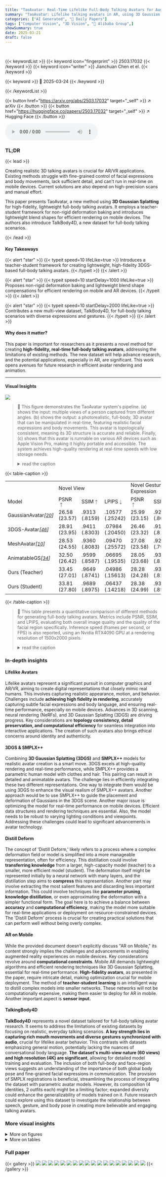 ```yaml
---
title: "TaoAvatar: Real-Time Lifelike Full-Body Talking Avatars for Augmented Reality via 3D Gaussian Splatting"
summary: "TaoAvatar: Lifelike talking avatars in AR, using 3D Gaussian Splatting for real-time rendering and high fidelity."
categories: ["AI Generated", "🤗 Daily Papers"]
tags: ["Computer Vision", "3D Vision", "🏢 Alibaba Group",]
showSummary: true
date: 2025-03-21
draft: false
---
```


<br>

{{< keywordList >}}
{{< keyword icon="fingerprint" >}} 2503.17032 {{< /keyword >}}
{{< keyword icon="writer" >}} Jianchuan Chen et el. {{< /keyword >}}
 
{{< keyword >}} 🤗 2025-03-24 {{< /keyword >}}
 
{{< /keywordList >}}

{{< button href="https://arxiv.org/abs/2503.17032" target="_self" >}}
↗ arXiv
{{< /button >}}
{{< button href="https://huggingface.co/papers/2503.17032" target="_self" >}}
↗ Hugging Face
{{< /button >}}



<audio controls>
    <source src="https://ai-paper-reviewer.com/2503.17032/podcast.wav" type="audio/wav">
    Your browser does not support the audio element.
</audio>


### TL;DR


{{< lead >}}

Creating realistic 3D talking avatars is crucial for AR/VR applications. Existing methods struggle with fine-grained control of facial expressions and body movements, lack sufficient detail, and can't run in real-time on mobile devices. Current solutions are also depend on high-precision scans and manual effort.



This paper presents TaoAvatar, a new method using **3D Gaussian Splatting** for high-fidelity, lightweight full-body talking avatars. It employs a teacher-student framework for non-rigid deformation baking and introduces lightweight blend shapes for efficient rendering on mobile devices. The authors also introduce TalkBody4D, a new dataset for full-body talking scenarios.

{{< /lead >}}


#### Key Takeaways

{{< alert "star" >}}
{{< typeit speed=10 lifeLike=true >}} Introduces a teacher-student framework for creating lightweight, high-fidelity 3DGS-based full-body talking avatars. {{< /typeit >}}
{{< /alert >}}

{{< alert "star" >}}
{{< typeit speed=10 startDelay=1000 lifeLike=true >}} Proposes non-rigid deformation baking and lightweight blend shape compensations for efficient rendering on mobile and AR devices. {{< /typeit >}}
{{< /alert >}}

{{< alert "star" >}}
{{< typeit speed=10 startDelay=2000 lifeLike=true >}} Contributes a new multi-view dataset, TalkBody4D, for full-body talking scenarios with diverse expressions and gestures. {{< /typeit >}}
{{< /alert >}}

#### Why does it matter?
This paper is important for researchers as it presents a novel method for creating **high-fidelity, real-time full-body talking avatars**, addressing the limitations of existing methods. The new dataset will help advance research, and the potential applications, especially in AR, are significant. This work opens avenues for future research in efficient avatar rendering and animation.

------
#### Visual Insights



![](https://arxiv.org/html/2503.17032/x2.png)

> 🔼 This figure demonstrates the TaoAvatar system's pipeline.  (a) shows the input: multiple views of a person captured from different angles. (b) shows the output: a photorealistic, full-body, 3D avatar that can be manipulated in real-time, featuring realistic facial expressions and body movements.  This avatar is topologically consistent, meaning its 3D structure is accurate and reliable. Finally, (c) shows that this avatar is runnable on various AR devices such as Apple Vision Pro, making it highly portable and accessible. The system achieves high-quality rendering at real-time speeds with low storage needs.
> <details>
> <summary>read the caption</summary>
> Figure 1: TaoAvatar generates photorealistic, topology-consistent 3D full-body avatars from multi-view sequences. It provides high-quality, real-time rendering with low storage requirements, compatible across various mobile and AR devices like the Apple Vision Pro.
> </details>





{{< table-caption >}}
<table class="ltx_tabular ltx_align_middle" id="S4.T1.6.6">
<tbody class="ltx_tbody">
<tr class="ltx_tr" id="S4.T1.6.6.7.1">
<td class="ltx_td ltx_border_r ltx_border_tt" id="S4.T1.6.6.7.1.1"></td>
<td class="ltx_td ltx_align_center ltx_border_r ltx_border_tt" colspan="3" id="S4.T1.6.6.7.1.2">Novel View</td>
<td class="ltx_td ltx_align_center ltx_border_r ltx_border_tt" colspan="3" id="S4.T1.6.6.7.1.3">Novel Gestures and Expression</td>
<td class="ltx_td ltx_align_center ltx_border_tt" id="S4.T1.6.6.7.1.4">Speed</td>
</tr>
<tr class="ltx_tr" id="S4.T1.6.6.6">
<td class="ltx_td ltx_align_center ltx_border_r ltx_border_t" id="S4.T1.6.6.6.7">Model</td>
<td class="ltx_td ltx_align_center ltx_border_t" id="S4.T1.1.1.1.1">PSNR<math alttext="\uparrow" class="ltx_Math" display="inline" id="S4.T1.1.1.1.1.m1.1"><semantics id="S4.T1.1.1.1.1.m1.1a"><mo id="S4.T1.1.1.1.1.m1.1.1" stretchy="false" xref="S4.T1.1.1.1.1.m1.1.1.cmml">↑</mo><annotation-xml encoding="MathML-Content" id="S4.T1.1.1.1.1.m1.1b"><ci id="S4.T1.1.1.1.1.m1.1.1.cmml" xref="S4.T1.1.1.1.1.m1.1.1">↑</ci></annotation-xml><annotation encoding="application/x-tex" id="S4.T1.1.1.1.1.m1.1c">\uparrow</annotation><annotation encoding="application/x-llamapun" id="S4.T1.1.1.1.1.m1.1d">↑</annotation></semantics></math>
</td>
<td class="ltx_td ltx_align_center ltx_border_t" id="S4.T1.2.2.2.2">SSIM<math alttext="\uparrow" class="ltx_Math" display="inline" id="S4.T1.2.2.2.2.m1.1"><semantics id="S4.T1.2.2.2.2.m1.1a"><mo id="S4.T1.2.2.2.2.m1.1.1" stretchy="false" xref="S4.T1.2.2.2.2.m1.1.1.cmml">↑</mo><annotation-xml encoding="MathML-Content" id="S4.T1.2.2.2.2.m1.1b"><ci id="S4.T1.2.2.2.2.m1.1.1.cmml" xref="S4.T1.2.2.2.2.m1.1.1">↑</ci></annotation-xml><annotation encoding="application/x-tex" id="S4.T1.2.2.2.2.m1.1c">\uparrow</annotation><annotation encoding="application/x-llamapun" id="S4.T1.2.2.2.2.m1.1d">↑</annotation></semantics></math>
</td>
<td class="ltx_td ltx_align_center ltx_border_r ltx_border_t" id="S4.T1.3.3.3.3">LPIPS<math alttext="\downarrow" class="ltx_Math" display="inline" id="S4.T1.3.3.3.3.m1.1"><semantics id="S4.T1.3.3.3.3.m1.1a"><mo id="S4.T1.3.3.3.3.m1.1.1" stretchy="false" xref="S4.T1.3.3.3.3.m1.1.1.cmml">↓</mo><annotation-xml encoding="MathML-Content" id="S4.T1.3.3.3.3.m1.1b"><ci id="S4.T1.3.3.3.3.m1.1.1.cmml" xref="S4.T1.3.3.3.3.m1.1.1">↓</ci></annotation-xml><annotation encoding="application/x-tex" id="S4.T1.3.3.3.3.m1.1c">\downarrow</annotation><annotation encoding="application/x-llamapun" id="S4.T1.3.3.3.3.m1.1d">↓</annotation></semantics></math>
</td>
<td class="ltx_td ltx_align_center ltx_border_t" id="S4.T1.4.4.4.4">PSNR<math alttext="\uparrow" class="ltx_Math" display="inline" id="S4.T1.4.4.4.4.m1.1"><semantics id="S4.T1.4.4.4.4.m1.1a"><mo id="S4.T1.4.4.4.4.m1.1.1" stretchy="false" xref="S4.T1.4.4.4.4.m1.1.1.cmml">↑</mo><annotation-xml encoding="MathML-Content" id="S4.T1.4.4.4.4.m1.1b"><ci id="S4.T1.4.4.4.4.m1.1.1.cmml" xref="S4.T1.4.4.4.4.m1.1.1">↑</ci></annotation-xml><annotation encoding="application/x-tex" id="S4.T1.4.4.4.4.m1.1c">\uparrow</annotation><annotation encoding="application/x-llamapun" id="S4.T1.4.4.4.4.m1.1d">↑</annotation></semantics></math>
</td>
<td class="ltx_td ltx_align_center ltx_border_t" id="S4.T1.5.5.5.5">SSIM<math alttext="\uparrow" class="ltx_Math" display="inline" id="S4.T1.5.5.5.5.m1.1"><semantics id="S4.T1.5.5.5.5.m1.1a"><mo id="S4.T1.5.5.5.5.m1.1.1" stretchy="false" xref="S4.T1.5.5.5.5.m1.1.1.cmml">↑</mo><annotation-xml encoding="MathML-Content" id="S4.T1.5.5.5.5.m1.1b"><ci id="S4.T1.5.5.5.5.m1.1.1.cmml" xref="S4.T1.5.5.5.5.m1.1.1">↑</ci></annotation-xml><annotation encoding="application/x-tex" id="S4.T1.5.5.5.5.m1.1c">\uparrow</annotation><annotation encoding="application/x-llamapun" id="S4.T1.5.5.5.5.m1.1d">↑</annotation></semantics></math>
</td>
<td class="ltx_td ltx_align_center ltx_border_r ltx_border_t" id="S4.T1.6.6.6.6">LPIPS<math alttext="\downarrow" class="ltx_Math" display="inline" id="S4.T1.6.6.6.6.m1.1"><semantics id="S4.T1.6.6.6.6.m1.1a"><mo id="S4.T1.6.6.6.6.m1.1.1" stretchy="false" xref="S4.T1.6.6.6.6.m1.1.1.cmml">↓</mo><annotation-xml encoding="MathML-Content" id="S4.T1.6.6.6.6.m1.1b"><ci id="S4.T1.6.6.6.6.m1.1.1.cmml" xref="S4.T1.6.6.6.6.m1.1.1">↓</ci></annotation-xml><annotation encoding="application/x-tex" id="S4.T1.6.6.6.6.m1.1c">\downarrow</annotation><annotation encoding="application/x-llamapun" id="S4.T1.6.6.6.6.m1.1d">↓</annotation></semantics></math>
</td>
<td class="ltx_td ltx_align_center ltx_border_t" id="S4.T1.6.6.6.8">FPS</td>
</tr>
<tr class="ltx_tr" id="S4.T1.6.6.8.2">
<td class="ltx_td ltx_align_center ltx_border_r ltx_border_t" id="S4.T1.6.6.8.2.1">GaussianAvatar<cite class="ltx_cite ltx_citemacro_cite">[<a class="ltx_ref" href="https://arxiv.org/html/2503.17032v1#bib.bib20" title=""><span class="ltx_text" style="font-size:90%;">20</span></a>]</cite>
</td>
<td class="ltx_td ltx_align_center ltx_border_t" id="S4.T1.6.6.8.2.2">26.58 (23.57)</td>
<td class="ltx_td ltx_align_center ltx_border_t" id="S4.T1.6.6.8.2.3">.9313 (.8159)</td>
<td class="ltx_td ltx_align_center ltx_border_r ltx_border_t" id="S4.T1.6.6.8.2.4">.10577 (.25242)</td>
<td class="ltx_td ltx_align_center ltx_border_t" id="S4.T1.6.6.8.2.5">25.99 (23.15)</td>
<td class="ltx_td ltx_align_center ltx_border_t" id="S4.T1.6.6.8.2.6">.9232 (.8092)</td>
<td class="ltx_td ltx_align_center ltx_border_r ltx_border_t" id="S4.T1.6.6.8.2.7">.12265 (.26207)</td>
<td class="ltx_td ltx_align_center ltx_border_t" id="S4.T1.6.6.8.2.8">54</td>
</tr>
<tr class="ltx_tr" id="S4.T1.6.6.9.3">
<td class="ltx_td ltx_align_center ltx_border_r" id="S4.T1.6.6.9.3.1">3DGS-Avatar<cite class="ltx_cite ltx_citemacro_cite">[<a class="ltx_ref" href="https://arxiv.org/html/2503.17032v1#bib.bib46" title=""><span class="ltx_text" style="font-size:90%;">46</span></a>]</cite>
</td>
<td class="ltx_td ltx_align_center" id="S4.T1.6.6.9.3.2">28.91 (23.95)</td>
<td class="ltx_td ltx_align_center" id="S4.T1.6.6.9.3.3">.9411 (.8303)</td>
<td class="ltx_td ltx_align_center ltx_border_r" id="S4.T1.6.6.9.3.4">.07984 (.20450)</td>
<td class="ltx_td ltx_align_center" id="S4.T1.6.6.9.3.5">26.46 (23.32)</td>
<td class="ltx_td ltx_align_center" id="S4.T1.6.6.9.3.6">.9157 (.8184)</td>
<td class="ltx_td ltx_align_center ltx_border_r" id="S4.T1.6.6.9.3.7">.11804 (.21632)</td>
<td class="ltx_td ltx_align_center" id="S4.T1.6.6.9.3.8">55</td>
</tr>
<tr class="ltx_tr" id="S4.T1.6.6.10.4">
<td class="ltx_td ltx_align_center ltx_border_r" id="S4.T1.6.6.10.4.1">MeshAvatar<cite class="ltx_cite ltx_citemacro_cite">[<a class="ltx_ref" href="https://arxiv.org/html/2503.17032v1#bib.bib10" title=""><span class="ltx_text" style="font-size:90%;">10</span></a>]</cite>
</td>
<td class="ltx_td ltx_align_center" id="S4.T1.6.6.10.4.2">28.53 (24.55)</td>
<td class="ltx_td ltx_align_center" id="S4.T1.6.6.10.4.3">.9360 (.8083)</td>
<td class="ltx_td ltx_align_center ltx_border_r" id="S4.T1.6.6.10.4.4">.09470 (.25572)</td>
<td class="ltx_td ltx_align_center" id="S4.T1.6.6.10.4.5">27.08 (23.58)</td>
<td class="ltx_td ltx_align_center" id="S4.T1.6.6.10.4.6">.9229 (.7965)</td>
<td class="ltx_td ltx_align_center ltx_border_r" id="S4.T1.6.6.10.4.7">.10783 (.24947)</td>
<td class="ltx_td ltx_align_center" id="S4.T1.6.6.10.4.8">22</td>
</tr>
<tr class="ltx_tr" id="S4.T1.6.6.11.5">
<td class="ltx_td ltx_align_center ltx_border_r" id="S4.T1.6.6.11.5.1">AnimatableGS<cite class="ltx_cite ltx_citemacro_cite">[<a class="ltx_ref" href="https://arxiv.org/html/2503.17032v1#bib.bib34" title=""><span class="ltx_text" style="font-size:90%;">34</span></a>]</cite>
</td>
<td class="ltx_td ltx_align_center" id="S4.T1.6.6.11.5.2">32.50 (26.42)</td>
<td class="ltx_td ltx_align_center" id="S4.T1.6.6.11.5.3">.9599 (.8587)</td>
<td class="ltx_td ltx_align_center ltx_border_r" id="S4.T1.6.6.11.5.4">.06695 (.19535)</td>
<td class="ltx_td ltx_align_center" id="S4.T1.6.6.11.5.5">28.05 (23.68)</td>
<td class="ltx_td ltx_align_center" id="S4.T1.6.6.11.5.6">.9328 (.8142)</td>
<td class="ltx_td ltx_align_center ltx_border_r" id="S4.T1.6.6.11.5.7">.09191 (.22673)</td>
<td class="ltx_td ltx_align_center" id="S4.T1.6.6.11.5.8">16</td>
</tr>
<tr class="ltx_tr" id="S4.T1.6.6.12.6">
<td class="ltx_td ltx_align_center ltx_border_r" id="S4.T1.6.6.12.6.1">Ours (Teacher)</td>
<td class="ltx_td ltx_align_center" id="S4.T1.6.6.12.6.2">
<span class="ltx_text ltx_framed ltx_framed_underline" id="S4.T1.6.6.12.6.2.1">33.45</span> (<span class="ltx_text ltx_framed ltx_framed_underline" id="S4.T1.6.6.12.6.2.2">27.01</span>)</td>
<td class="ltx_td ltx_align_center" id="S4.T1.6.6.12.6.3">
<span class="ltx_text ltx_framed ltx_framed_underline" id="S4.T1.6.6.12.6.3.1">.9649</span> (<span class="ltx_text ltx_framed ltx_framed_underline" id="S4.T1.6.6.12.6.3.2">.8741</span>)</td>
<td class="ltx_td ltx_align_center ltx_border_r" id="S4.T1.6.6.12.6.4">
<span class="ltx_text ltx_font_bold" id="S4.T1.6.6.12.6.4.1">.04986</span> (<span class="ltx_text ltx_framed ltx_framed_underline" id="S4.T1.6.6.12.6.4.2">.15613</span>)</td>
<td class="ltx_td ltx_align_center" id="S4.T1.6.6.12.6.5">
<span class="ltx_text ltx_framed ltx_framed_underline" id="S4.T1.6.6.12.6.5.1">28.28</span> (<span class="ltx_text ltx_framed ltx_framed_underline" id="S4.T1.6.6.12.6.5.2">24.28</span>)</td>
<td class="ltx_td ltx_align_center" id="S4.T1.6.6.12.6.6">
<span class="ltx_text ltx_framed ltx_framed_underline" id="S4.T1.6.6.12.6.6.1">.9336</span> (<span class="ltx_text ltx_framed ltx_framed_underline" id="S4.T1.6.6.12.6.6.2">.8291</span>)</td>
<td class="ltx_td ltx_align_center ltx_border_r" id="S4.T1.6.6.12.6.7">
<span class="ltx_text ltx_font_bold" id="S4.T1.6.6.12.6.7.1">.07385</span> (<span class="ltx_text ltx_framed ltx_framed_underline" id="S4.T1.6.6.12.6.7.2">.18176</span>)</td>
<td class="ltx_td ltx_align_center" id="S4.T1.6.6.12.6.8">16</td>
</tr>
<tr class="ltx_tr" id="S4.T1.6.6.13.7">
<td class="ltx_td ltx_align_center ltx_border_bb ltx_border_r" id="S4.T1.6.6.13.7.1">Ours (Student)</td>
<td class="ltx_td ltx_align_center ltx_border_bb" id="S4.T1.6.6.13.7.2">
<span class="ltx_text ltx_font_bold" id="S4.T1.6.6.13.7.2.1">33.81</span> (<span class="ltx_text ltx_font_bold" id="S4.T1.6.6.13.7.2.2">27.80</span>)</td>
<td class="ltx_td ltx_align_center ltx_border_bb" id="S4.T1.6.6.13.7.3">
<span class="ltx_text ltx_font_bold" id="S4.T1.6.6.13.7.3.1">.9689</span> (<span class="ltx_text ltx_font_bold" id="S4.T1.6.6.13.7.3.2">.8975</span>)</td>
<td class="ltx_td ltx_align_center ltx_border_bb ltx_border_r" id="S4.T1.6.6.13.7.4">
<span class="ltx_text ltx_framed ltx_framed_underline" id="S4.T1.6.6.13.7.4.1">.06437</span> (<span class="ltx_text ltx_font_bold" id="S4.T1.6.6.13.7.4.2">.14218</span>)</td>
<td class="ltx_td ltx_align_center ltx_border_bb" id="S4.T1.6.6.13.7.5">
<span class="ltx_text ltx_font_bold" id="S4.T1.6.6.13.7.5.1">28.38</span> (<span class="ltx_text ltx_font_bold" id="S4.T1.6.6.13.7.5.2">24.99</span>)</td>
<td class="ltx_td ltx_align_center ltx_border_bb" id="S4.T1.6.6.13.7.6">
<span class="ltx_text ltx_font_bold" id="S4.T1.6.6.13.7.6.1">.9389</span> (<span class="ltx_text ltx_font_bold" id="S4.T1.6.6.13.7.6.2">.8525</span>)</td>
<td class="ltx_td ltx_align_center ltx_border_bb ltx_border_r" id="S4.T1.6.6.13.7.7">
<span class="ltx_text ltx_framed ltx_framed_underline" id="S4.T1.6.6.13.7.7.1">.08874</span> (<span class="ltx_text ltx_font_bold" id="S4.T1.6.6.13.7.7.2">.13364</span>)</td>
<td class="ltx_td ltx_align_center ltx_border_bb" id="S4.T1.6.6.13.7.8"><span class="ltx_text ltx_font_bold" id="S4.T1.6.6.13.7.8.1">156</span></td>
</tr>
</tbody>
</table>{{< /table-caption >}}

> 🔼 This table presents a quantitative comparison of different methods for generating full-body talking avatars.  Metrics include PSNR, SSIM, and LPIPS, evaluating both overall image quality and the quality of the facial region specifically.  Inference speed (frames per second, or FPS) is also reported, using an Nvidia RTX4090 GPU at a rendering resolution of 1500x2000 pixels.
> <details>
> <summary>read the caption</summary>
> Table 1: Quantitative comparisons on full-body talking task. The results inside the parentheses are evaluated for the face area, and the inference speed is evaluated on Nvidia RTX4090 when rendering images at a resolution of 1500 × 2000.
> </details>





### In-depth insights


#### Lifelike Avatars
Lifelike avatars represent a significant pursuit in computer graphics and AR/VR, aiming to create digital representations that closely mimic real humans. This involves capturing realistic appearance, motion, and behavior. Challenges include **achieving high fidelity in rendering**, accurately capturing subtle facial expressions and body language, and ensuring real-time performance, especially on mobile devices. Advances in 3D scanning, neural rendering (NeRFs), and 3D Gaussian Splatting (3DGS) are driving progress. Key considerations are **topology consistency, detail preservation, and computational efficiency** for seamless integration into interactive applications. The creation of such avatars also brings ethical concerns around identity and authenticity.

#### 3DGS & SMPLX++
Combining **3D Gaussian Splatting (3DGS)** and **SMPLX++** models for realistic avatar creation is a smart move. 3DGS excels at high-quality rendering and real-time performance, while SMPLX++ provides a parametric human model with clothes and hair. This pairing can result in detailed and animatable avatars. The challenge lies in efficiently integrating these two different representations. One way to integrate them would be using 3DGS to enhance the visual realism of SMPLX++ avatars. Another approach would be to use SMPLX++ to guide the placement and deformation of Gaussians in the 3DGS scene. Another major issue is optimizing the model for real-time performance on mobile devices. Efficient data structures and rendering techniques are essential. Also, the model needs to be robust to varying lighting conditions and viewpoints. Addressing these challenges could lead to significant advancements in avatar technology.

#### Distill Deform
The concept of 'Distill Deform,' likely refers to a process where a complex deformation field or model is simplified into a more manageable representation, often for efficiency. This distillation could involve **transferring knowledge** from a larger, high-capacity model (teacher) to a smaller, more efficient model (student). The deformation itself might be represented initially by a neural network with many layers, and the distillation step aims to **compress** this representation. Another part may involve extracting the most salient features and discarding less important information. This could involve techniques like **parameter pruning**, **knowledge distillation**, or even approximating the deformation with a simpler functional form. The goal here is to achieve a balance between **accuracy** and **computational efficiency**, making the model more suitable for real-time applications or deployment on resource-constrained devices. The 'Distill Deform' process is crucial for creating practical solutions that can perform well without being overly complex.

#### AR on Mobile
While the provided document doesn't explicitly discuss "AR on Mobile," its content strongly implies the challenges and advancements in enabling augmented reality experiences on mobile devices. Key considerations revolve around **computational constraints**. Mobile AR demands lightweight algorithms and efficient rendering techniques like 3D Gaussian Splatting, essential for real-time performance. **High-fidelity avatars**, as presented in the paper, require intricate detail, making optimization crucial for mobile deployment. The method of **teacher-student learning** is an intelligent way to distill complex models into smaller networks. These networks will not be computationally expensive, making them easier to deploy for AR in mobile. Another important aspect is **sensor input.**

#### TalkingBody4D
**TalkBody4D** represents a novel dataset tailored for full-body talking avatar research. It seems to address the limitations of existing datasets by focusing on realistic, everyday talking scenarios. **A key strength lies in capturing rich mouth movements and diverse gestures synchronized with audio**, crucial for lifelike avatar behavior. This contrasts with datasets emphasizing general motion, potentially lacking the nuances of conversational body language. **The dataset's multi-view nature (60 views) and high resolution (4K) are significant**, allowing for detailed model training and evaluation. The inclusion of both full-body and face-region views suggests an understanding of the importance of both global body pose and fine-grained facial expressions in communication. The provision of SMPLX registrations is beneficial, streamlining the process of integrating the dataset with parametric avatar models. However, its composition (4 identities, 2 outfits each) might be a limiting factor; expanded diversity could enhance the generalizability of models trained on it. Future research could explore using this dataset to investigate the relationship between speech, gesture, and body pose in creating more believable and engaging talking avatars.


### More visual insights

<details>
<summary>More on figures
</summary>


![](https://arxiv.org/html/2503.17032/x3.png)

> 🔼 This figure illustrates the three main stages of the TaoAvatar method.  (a) shows the creation of a personalized clothed human model (SMPLX++) with Gaussian textures bound to its surface. (b) details the training of a StyleUnet (teacher network) to learn complex, pose-dependent non-rigid deformations. These deformations are then distilled into a simpler MLP (student network) for efficient real-time processing. (c) shows how learnable Gaussian blend shapes are added to further refine the avatar's appearance, resulting in high-fidelity rendering.
> <details>
> <summary>read the caption</summary>
> Figure 2: Illustration of our Method. Our pipeline begins by reconstructing (a) a cloth-extended SMPLX mesh with aligned Gaussian textures. To address complex dynamic non-rigid deformations, (b) we employ a teacher StyleUnet to learn pose-dependent non-rigid maps, which are then baked into a lightweight student MLP to infer non-rigid deformations of our template mesh. For high-fidelity rendering, (c) we introduce learnable Gaussian blend shapes to enhance appearance details.
> </details>



![](https://arxiv.org/html/2503.17032/x4.png)

> 🔼 This figure presents a qualitative comparison of full-body talking avatar generation results across different methods, including the authors' proposed method (Ours) and several state-of-the-art baselines. Each row represents a different pose and expression from a single video sequence, showcasing the performance of each approach. The comparison highlights the superiority of the authors' method in capturing the fine details of the clothing, including natural folds and wrinkles, and in rendering more realistic and expressive facial features. This visual comparison underscores the effectiveness of the proposed approach in achieving high-fidelity, real-time avatar generation.
> <details>
> <summary>read the caption</summary>
> Figure 3: Qualitative comparisons on full-body talking tasks. Our method outperforms state-of-the-art methods by producing clearer clothing dynamics and enhanced facial details.
> </details>



![](https://arxiv.org/html/2503.17032/x5.png)

> 🔼 Figure 4 showcases the robustness of the proposed method in handling challenging scenarios.  It presents several examples of avatar reconstructions under extreme poses and exaggerated facial expressions, highlighting the method's ability to maintain high-quality rendering even in these difficult conditions. The images visually demonstrate the superior performance of the TaoAvatar model compared to existing techniques in accurately representing detailed facial features and clothing dynamics, irrespective of complex body movements.
> <details>
> <summary>read the caption</summary>
> Figure 4: Results in challenging scenarios. Our method can obtain high-quality reconstruction even for challenging pose and expressions.
> </details>



![](https://arxiv.org/html/2503.17032/x6.png)

> 🔼 This figure showcases TaoAvatar's capability to generate realistic animations using only skeleton and expression parameters.  Different individuals are shown performing the same actions, highlighting the model's ability to capture and reproduce nuanced movements and expressions consistently across various subjects.
> <details>
> <summary>read the caption</summary>
> Figure 5: Novel pose and expression animation. TaoAvatar can be driven by the same skeleton and expression parameters vividly.
> </details>



![](https://arxiv.org/html/2503.17032/x8.png)

> 🔼 This ablation study visualizes the impact of different components of the proposed method on the final avatar quality.  By comparing the results with and without certain modules (like mesh non-rigid deformation or Gaussian non-rigid deformation), the figure highlights their individual contributions to generating high-fidelity avatars. Red and green boxes specifically point out artifacts present in the results and how these artifacts are addressed in the improved versions, providing a clear visual demonstration of the effectiveness of each component.
> <details>
> <summary>read the caption</summary>
> Figure 6: Ablation Study. Red and Green boxes show artifacts and their improved counterparts.
> </details>



![](https://arxiv.org/html/2503.17032/x9.png)

> 🔼 This figure illustrates the process of reconstructing a personalized clothed human model, called SMPLX++, which serves as the foundation for creating the 3D avatar.  The pipeline begins with multi-view images of a person. These images are used to reconstruct a 3D mesh using NeuS2, a neural radiance field method.  Next, the non-body components (like clothing and hair) are segmented and separated from the body mesh. The SMPLX model (a parametric human body model) parameters are estimated for a reference frame (usually a T-pose) and the skinning weights are propagated from the body mesh to the non-body components. Inverse skinning is then applied to transform the non-body components back to the reference pose. Finally, the body mesh and non-body components are combined to create the complete clothed parametric model SMPLX++.
> <details>
> <summary>read the caption</summary>
> Figure 7: The Pipeline of the Template SMPLX++ Reconstruction.
> </details>



![](https://arxiv.org/html/2503.17032/x10.png)

> 🔼 Figure 8 displays a comparison of different template meshes used to represent human avatars.  It showcases the original SMPL-X model, the MeshAvatar template, the AnimatableGS template, and the novel SMPLX++ template developed by the authors. The visual differences highlight the improvements in detail and clothing representation achieved by the SMPLX++ template, which forms the foundation of the authors' proposed method for creating high-fidelity, real-time avatars.
> <details>
> <summary>read the caption</summary>
> Figure 8: Template Comparison.
> </details>



![](https://arxiv.org/html/2503.17032/x11.png)

> 🔼 This figure shows the relighting visualization process.  The input is a raw rendered image, and the method uses the rendered normal map and an environment map to perform image-based relighting. The resulting image is more realistic and integrates better with the surrounding environment.
> <details>
> <summary>read the caption</summary>
> Figure 9: Relighting Visualisation.
> </details>



![](https://arxiv.org/html/2503.17032/x12.png)

> 🔼 This figure details the architecture of the mesh non-rigid deformation field, a key component in TaoAvatar's system for creating lifelike full-body avatars.  It showcases the network's input (pose and vertex coordinates), the processing steps involving two separate MLPs (Multilayer Perceptrons) to handle body and clothing deformations separately and the final output (the non-rigid deformation). The inclusion of a 'cloth mask' highlights the method's ability to specifically apply clothing deformation where needed.
> <details>
> <summary>read the caption</summary>
> Figure 10: Network Architecture of Mesh Nonrigid Deformation Field.
> </details>



![](https://arxiv.org/html/2503.17032/x13.png)

> 🔼 This figure shows an ablation study on the effect of adding a normal loss during the training process.  The normal loss helps to improve the accuracy of the rendered normal maps by promoting smoother and more realistic-looking normal vectors. The comparison shows a significant improvement in the quality of the normals when the normal loss is included, resulting in better rendering quality and realism.
> <details>
> <summary>read the caption</summary>
> Figure 11: The Impact of Normal Loss.
> </details>



![](https://arxiv.org/html/2503.17032/x14.png)

> 🔼 This figure shows a qualitative comparison of the results obtained from the teacher and student networks during the 'baking' process.  The images compare the ground truth, the teacher network output, and the student network output.  It visually demonstrates how the student network, a lightweight model, effectively learns and reproduces the complex non-rigid deformations initially learned by the more computationally expensive teacher network. The comparison shows the accuracy of the student network in approximating the deformations from the teacher network across different poses and includes a detailed look at the generated semantic maps (Sem. Et, Sem. Es) and Gaussian non-rigid deformation maps (Gau. Non. ∆Uf, Mesh Non. ∆V).
> <details>
> <summary>read the caption</summary>
> Figure 12: Qualitative Visualization of Baking.
> </details>



![](https://arxiv.org/html/2503.17032/x15.png)

> 🔼 This figure illustrates the complete pipeline for creating a 3D digital human agent that can interact in real time on Apple Vision Pro.  It shows how user audio input is processed through Automatic Speech Recognition (ASR), converted into text, and then interpreted by a large language model (LLM). The LLM's response generates text, which is then converted to speech via Text-to-Speech (TTS) and finally used to drive the facial expressions and body movements of the 3D avatar using a Body Motion Library and Audio2BS.
> <details>
> <summary>read the caption</summary>
> Figure 13: 3D Digital Human Agent Pipeline.
> </details>



![](https://arxiv.org/html/2503.17032/x16.png)

> 🔼 This ablation study visualizes the effect of including the semantic loss (Lsem) during the baking process of the neural network.  It shows a comparison of the rendered images with and without the semantic loss. The images demonstrate the improvements in detail and accuracy achieved by incorporating Lsem, particularly in areas where clothing and body intersect. The results highlight the importance of Lsem for resolving inconsistencies in the Gaussian splatting representation.
> <details>
> <summary>read the caption</summary>
> Figure 14: Ablation Study on Semantic Loss during Baking.
> </details>



![](https://arxiv.org/html/2503.17032/x17.png)

> 🔼 This figure provides a detailed qualitative comparison of the results produced by different methods for generating talking avatars. It showcases the level of detail achieved in face regions by comparing the results of the teacher model, the student model, and other state-of-the-art methods such as GaussianAvatar, MeshAvatar, 3DGS-Avatar, and AnimatableGS against the ground truth. This visual comparison highlights the superior detail achieved by the proposed model, especially in terms of facial expressions and textural details.
> <details>
> <summary>read the caption</summary>
> Figure 15: Qualitative Comparison of Details.
> </details>



</details>




<details>
<summary>More on tables
</summary>


{{< table-caption >}}
<table class="ltx_tabular ltx_guessed_headers ltx_align_middle" id="S4.T2.3.3">
<tbody class="ltx_tbody">
<tr class="ltx_tr" id="S4.T2.3.3.3">
<th class="ltx_td ltx_align_center ltx_th ltx_th_row ltx_border_r ltx_border_tt" id="S4.T2.3.3.3.4">Model</th>
<td class="ltx_td ltx_align_center ltx_border_tt" id="S4.T2.1.1.1.1">PSNR<math alttext="\uparrow" class="ltx_Math" display="inline" id="S4.T2.1.1.1.1.m1.1"><semantics id="S4.T2.1.1.1.1.m1.1a"><mo id="S4.T2.1.1.1.1.m1.1.1" stretchy="false" xref="S4.T2.1.1.1.1.m1.1.1.cmml">↑</mo><annotation-xml encoding="MathML-Content" id="S4.T2.1.1.1.1.m1.1b"><ci id="S4.T2.1.1.1.1.m1.1.1.cmml" xref="S4.T2.1.1.1.1.m1.1.1">↑</ci></annotation-xml><annotation encoding="application/x-tex" id="S4.T2.1.1.1.1.m1.1c">\uparrow</annotation><annotation encoding="application/x-llamapun" id="S4.T2.1.1.1.1.m1.1d">↑</annotation></semantics></math>
</td>
<td class="ltx_td ltx_align_center ltx_border_tt" id="S4.T2.2.2.2.2">SSIM<math alttext="\uparrow" class="ltx_Math" display="inline" id="S4.T2.2.2.2.2.m1.1"><semantics id="S4.T2.2.2.2.2.m1.1a"><mo id="S4.T2.2.2.2.2.m1.1.1" stretchy="false" xref="S4.T2.2.2.2.2.m1.1.1.cmml">↑</mo><annotation-xml encoding="MathML-Content" id="S4.T2.2.2.2.2.m1.1b"><ci id="S4.T2.2.2.2.2.m1.1.1.cmml" xref="S4.T2.2.2.2.2.m1.1.1">↑</ci></annotation-xml><annotation encoding="application/x-tex" id="S4.T2.2.2.2.2.m1.1c">\uparrow</annotation><annotation encoding="application/x-llamapun" id="S4.T2.2.2.2.2.m1.1d">↑</annotation></semantics></math>
</td>
<td class="ltx_td ltx_align_center ltx_border_tt" id="S4.T2.3.3.3.3">LPIPS<math alttext="\downarrow" class="ltx_Math" display="inline" id="S4.T2.3.3.3.3.m1.1"><semantics id="S4.T2.3.3.3.3.m1.1a"><mo id="S4.T2.3.3.3.3.m1.1.1" stretchy="false" xref="S4.T2.3.3.3.3.m1.1.1.cmml">↓</mo><annotation-xml encoding="MathML-Content" id="S4.T2.3.3.3.3.m1.1b"><ci id="S4.T2.3.3.3.3.m1.1.1.cmml" xref="S4.T2.3.3.3.3.m1.1.1">↓</ci></annotation-xml><annotation encoding="application/x-tex" id="S4.T2.3.3.3.3.m1.1c">\downarrow</annotation><annotation encoding="application/x-llamapun" id="S4.T2.3.3.3.3.m1.1d">↓</annotation></semantics></math>
</td>
</tr>
<tr class="ltx_tr" id="S4.T2.3.3.4.1">
<th class="ltx_td ltx_align_center ltx_th ltx_th_row ltx_border_r ltx_border_t" id="S4.T2.3.3.4.1.1">GaussianAvatar<cite class="ltx_cite ltx_citemacro_cite">[<a class="ltx_ref" href="https://arxiv.org/html/2503.17032v1#bib.bib20" title=""><span class="ltx_text" style="font-size:90%;">20</span></a>]</cite>
</th>
<td class="ltx_td ltx_align_center ltx_border_t" id="S4.T2.3.3.4.1.2">25.94 (24.33)</td>
<td class="ltx_td ltx_align_center ltx_border_t" id="S4.T2.3.3.4.1.3">.9294 (.8251)</td>
<td class="ltx_td ltx_align_center ltx_border_t" id="S4.T2.3.3.4.1.4">.10478 (.24179)</td>
</tr>
<tr class="ltx_tr" id="S4.T2.3.3.5.2">
<th class="ltx_td ltx_align_center ltx_th ltx_th_row ltx_border_r" id="S4.T2.3.3.5.2.1">3DGS-Avatar<cite class="ltx_cite ltx_citemacro_cite">[<a class="ltx_ref" href="https://arxiv.org/html/2503.17032v1#bib.bib46" title=""><span class="ltx_text" style="font-size:90%;">46</span></a>]</cite>
</th>
<td class="ltx_td ltx_align_center" id="S4.T2.3.3.5.2.2">30.04 (25.08)</td>
<td class="ltx_td ltx_align_center" id="S4.T2.3.3.5.2.3">.9403 (.8458)</td>
<td class="ltx_td ltx_align_center" id="S4.T2.3.3.5.2.4">.08471 (.18044)</td>
</tr>
<tr class="ltx_tr" id="S4.T2.3.3.6.3">
<th class="ltx_td ltx_align_center ltx_th ltx_th_row ltx_border_r" id="S4.T2.3.3.6.3.1">MeshAvatar<cite class="ltx_cite ltx_citemacro_cite">[<a class="ltx_ref" href="https://arxiv.org/html/2503.17032v1#bib.bib10" title=""><span class="ltx_text" style="font-size:90%;">10</span></a>]</cite>
</th>
<td class="ltx_td ltx_align_center" id="S4.T2.3.3.6.3.2">28.51 (24.94)</td>
<td class="ltx_td ltx_align_center" id="S4.T2.3.3.6.3.3">.9334 (.8100)</td>
<td class="ltx_td ltx_align_center" id="S4.T2.3.3.6.3.4">.08846 (.23517)</td>
</tr>
<tr class="ltx_tr" id="S4.T2.3.3.7.4">
<th class="ltx_td ltx_align_center ltx_th ltx_th_row ltx_border_r" id="S4.T2.3.3.7.4.1">AnimatableGS<cite class="ltx_cite ltx_citemacro_cite">[<a class="ltx_ref" href="https://arxiv.org/html/2503.17032v1#bib.bib34" title=""><span class="ltx_text" style="font-size:90%;">34</span></a>]</cite>
</th>
<td class="ltx_td ltx_align_center" id="S4.T2.3.3.7.4.2">31.81 (26.79)</td>
<td class="ltx_td ltx_align_center" id="S4.T2.3.3.7.4.3">.9493 (.8608)</td>
<td class="ltx_td ltx_align_center" id="S4.T2.3.3.7.4.4">.07586 (.19521)</td>
</tr>
<tr class="ltx_tr" id="S4.T2.3.3.8.5">
<th class="ltx_td ltx_align_center ltx_th ltx_th_row ltx_border_r" id="S4.T2.3.3.8.5.1">Ours (Teacher)</th>
<td class="ltx_td ltx_align_center" id="S4.T2.3.3.8.5.2">
<span class="ltx_text ltx_font_bold" id="S4.T2.3.3.8.5.2.1">32.80</span> (<span class="ltx_text ltx_font_bold" id="S4.T2.3.3.8.5.2.2">27.40</span>)</td>
<td class="ltx_td ltx_align_center" id="S4.T2.3.3.8.5.3">
<span class="ltx_text ltx_framed ltx_framed_underline" id="S4.T2.3.3.8.5.3.1">.9533</span> (<span class="ltx_text ltx_framed ltx_framed_underline" id="S4.T2.3.3.8.5.3.2">.8768</span>)</td>
<td class="ltx_td ltx_align_center" id="S4.T2.3.3.8.5.4">
<span class="ltx_text ltx_font_bold" id="S4.T2.3.3.8.5.4.1">.05581</span> (<span class="ltx_text ltx_framed ltx_framed_underline" id="S4.T2.3.3.8.5.4.2">.14996</span>)</td>
</tr>
<tr class="ltx_tr" id="S4.T2.3.3.9.6">
<th class="ltx_td ltx_align_center ltx_th ltx_th_row ltx_border_bb ltx_border_r" id="S4.T2.3.3.9.6.1">Ours (Student)</th>
<td class="ltx_td ltx_align_center ltx_border_bb" id="S4.T2.3.3.9.6.2">
<span class="ltx_text ltx_framed ltx_framed_underline" id="S4.T2.3.3.9.6.2.1">32.72</span> (<span class="ltx_text ltx_framed ltx_framed_underline" id="S4.T2.3.3.9.6.2.2">27.35</span>)</td>
<td class="ltx_td ltx_align_center ltx_border_bb" id="S4.T2.3.3.9.6.3">
<span class="ltx_text ltx_font_bold" id="S4.T2.3.3.9.6.3.1">.9579</span> (<span class="ltx_text ltx_font_bold" id="S4.T2.3.3.9.6.3.2">.8836</span>)</td>
<td class="ltx_td ltx_align_center ltx_border_bb" id="S4.T2.3.3.9.6.4">
<span class="ltx_text ltx_framed ltx_framed_underline" id="S4.T2.3.3.9.6.4.1">.07326</span> (<span class="ltx_text ltx_font_bold" id="S4.T2.3.3.9.6.4.2">.13914</span>)</td>
</tr>
</tbody>
</table>{{< /table-caption >}}
> 🔼 This table presents a quantitative comparison of different methods for reconstructing human avatars performing complex motions and exaggerated expressions.  The metrics used are PSNR, SSIM, and LPIPS, evaluating the quality of the rendered images.  Results are shown for the full body and, separately, for the face (particularly focusing on exaggerated expressions). Higher PSNR and SSIM values and lower LPIPS values indicate better reconstruction quality.
> <details>
> <summary>read the caption</summary>
> Table 2: Quantitative comparisons about complex motions and expressions reconstruction. The results inside the parentheses are evaluated for face regions with exaggerated expressions.
> </details>

{{< table-caption >}}
<table class="ltx_tabular ltx_guessed_headers ltx_align_middle" id="S5.T3.5.5">
<thead class="ltx_thead">
<tr class="ltx_tr" id="S5.T3.5.5.5">
<th class="ltx_td ltx_align_center ltx_th ltx_th_column ltx_th_row ltx_border_r ltx_border_tt" id="S5.T3.5.5.5.6">Model</th>
<th class="ltx_td ltx_align_center ltx_th ltx_th_column ltx_border_tt" id="S5.T3.1.1.1.1">PSNR<math alttext="\uparrow" class="ltx_Math" display="inline" id="S5.T3.1.1.1.1.m1.1"><semantics id="S5.T3.1.1.1.1.m1.1a"><mo id="S5.T3.1.1.1.1.m1.1.1" stretchy="false" xref="S5.T3.1.1.1.1.m1.1.1.cmml">↑</mo><annotation-xml encoding="MathML-Content" id="S5.T3.1.1.1.1.m1.1b"><ci id="S5.T3.1.1.1.1.m1.1.1.cmml" xref="S5.T3.1.1.1.1.m1.1.1">↑</ci></annotation-xml><annotation encoding="application/x-tex" id="S5.T3.1.1.1.1.m1.1c">\uparrow</annotation><annotation encoding="application/x-llamapun" id="S5.T3.1.1.1.1.m1.1d">↑</annotation></semantics></math>
</th>
<th class="ltx_td ltx_align_center ltx_th ltx_th_column ltx_border_tt" id="S5.T3.2.2.2.2">SSIM<math alttext="\uparrow" class="ltx_Math" display="inline" id="S5.T3.2.2.2.2.m1.1"><semantics id="S5.T3.2.2.2.2.m1.1a"><mo id="S5.T3.2.2.2.2.m1.1.1" stretchy="false" xref="S5.T3.2.2.2.2.m1.1.1.cmml">↑</mo><annotation-xml encoding="MathML-Content" id="S5.T3.2.2.2.2.m1.1b"><ci id="S5.T3.2.2.2.2.m1.1.1.cmml" xref="S5.T3.2.2.2.2.m1.1.1">↑</ci></annotation-xml><annotation encoding="application/x-tex" id="S5.T3.2.2.2.2.m1.1c">\uparrow</annotation><annotation encoding="application/x-llamapun" id="S5.T3.2.2.2.2.m1.1d">↑</annotation></semantics></math>
</th>
<th class="ltx_td ltx_align_center ltx_th ltx_th_column ltx_border_r ltx_border_tt" id="S5.T3.3.3.3.3">LPIPS<math alttext="\downarrow" class="ltx_Math" display="inline" id="S5.T3.3.3.3.3.m1.1"><semantics id="S5.T3.3.3.3.3.m1.1a"><mo id="S5.T3.3.3.3.3.m1.1.1" stretchy="false" xref="S5.T3.3.3.3.3.m1.1.1.cmml">↓</mo><annotation-xml encoding="MathML-Content" id="S5.T3.3.3.3.3.m1.1b"><ci id="S5.T3.3.3.3.3.m1.1.1.cmml" xref="S5.T3.3.3.3.3.m1.1.1">↓</ci></annotation-xml><annotation encoding="application/x-tex" id="S5.T3.3.3.3.3.m1.1c">\downarrow</annotation><annotation encoding="application/x-llamapun" id="S5.T3.3.3.3.3.m1.1d">↓</annotation></semantics></math>
</th>
<th class="ltx_td ltx_align_center ltx_th ltx_th_column ltx_border_tt" id="S5.T3.4.4.4.4">P2S<math alttext="\downarrow" class="ltx_Math" display="inline" id="S5.T3.4.4.4.4.m1.1"><semantics id="S5.T3.4.4.4.4.m1.1a"><mo id="S5.T3.4.4.4.4.m1.1.1" stretchy="false" xref="S5.T3.4.4.4.4.m1.1.1.cmml">↓</mo><annotation-xml encoding="MathML-Content" id="S5.T3.4.4.4.4.m1.1b"><ci id="S5.T3.4.4.4.4.m1.1.1.cmml" xref="S5.T3.4.4.4.4.m1.1.1">↓</ci></annotation-xml><annotation encoding="application/x-tex" id="S5.T3.4.4.4.4.m1.1c">\downarrow</annotation><annotation encoding="application/x-llamapun" id="S5.T3.4.4.4.4.m1.1d">↓</annotation></semantics></math>
</th>
<th class="ltx_td ltx_align_center ltx_th ltx_th_column ltx_border_tt" id="S5.T3.5.5.5.5">Chamfer<math alttext="\downarrow" class="ltx_Math" display="inline" id="S5.T3.5.5.5.5.m1.1"><semantics id="S5.T3.5.5.5.5.m1.1a"><mo id="S5.T3.5.5.5.5.m1.1.1" stretchy="false" xref="S5.T3.5.5.5.5.m1.1.1.cmml">↓</mo><annotation-xml encoding="MathML-Content" id="S5.T3.5.5.5.5.m1.1b"><ci id="S5.T3.5.5.5.5.m1.1.1.cmml" xref="S5.T3.5.5.5.5.m1.1.1">↓</ci></annotation-xml><annotation encoding="application/x-tex" id="S5.T3.5.5.5.5.m1.1c">\downarrow</annotation><annotation encoding="application/x-llamapun" id="S5.T3.5.5.5.5.m1.1d">↓</annotation></semantics></math>
</th>
</tr>
</thead>
<tbody class="ltx_tbody">
<tr class="ltx_tr" id="S5.T3.5.5.6.1">
<th class="ltx_td ltx_align_center ltx_th ltx_th_row ltx_border_r ltx_border_t" id="S5.T3.5.5.6.1.1">w SMPLX</th>
<td class="ltx_td ltx_align_center ltx_border_t" id="S5.T3.5.5.6.1.2">28.47</td>
<td class="ltx_td ltx_align_center ltx_border_t" id="S5.T3.5.5.6.1.3">.9476</td>
<td class="ltx_td ltx_align_center ltx_border_r ltx_border_t" id="S5.T3.5.5.6.1.4">.07899</td>
<td class="ltx_td ltx_align_center ltx_border_t" id="S5.T3.5.5.6.1.5">.7690</td>
<td class="ltx_td ltx_align_center ltx_border_t" id="S5.T3.5.5.6.1.6">.9995</td>
</tr>
<tr class="ltx_tr" id="S5.T3.5.5.7.2">
<th class="ltx_td ltx_align_center ltx_th ltx_th_row ltx_border_r" id="S5.T3.5.5.7.2.1">w/o Mesh Non.</th>
<td class="ltx_td ltx_align_center" id="S5.T3.5.5.7.2.2">32.10</td>
<td class="ltx_td ltx_align_center" id="S5.T3.5.5.7.2.3">.9734</td>
<td class="ltx_td ltx_align_center ltx_border_r" id="S5.T3.5.5.7.2.4">.03814</td>
<td class="ltx_td ltx_align_center" id="S5.T3.5.5.7.2.5">.4877</td>
<td class="ltx_td ltx_align_center" id="S5.T3.5.5.7.2.6">.5007</td>
</tr>
<tr class="ltx_tr" id="S5.T3.5.5.8.3">
<th class="ltx_td ltx_align_center ltx_th ltx_th_row ltx_border_r" id="S5.T3.5.5.8.3.1">w/o Gau Non.</th>
<td class="ltx_td ltx_align_center" id="S5.T3.5.5.8.3.2">31.16</td>
<td class="ltx_td ltx_align_center" id="S5.T3.5.5.8.3.3">.9686</td>
<td class="ltx_td ltx_align_center ltx_border_r" id="S5.T3.5.5.8.3.4">.03932</td>
<td class="ltx_td ltx_align_center" id="S5.T3.5.5.8.3.5">.2968</td>
<td class="ltx_td ltx_align_center" id="S5.T3.5.5.8.3.6">.3068</td>
</tr>
<tr class="ltx_tr" id="S5.T3.5.5.9.4">
<th class="ltx_td ltx_align_center ltx_th ltx_th_row ltx_border_r" id="S5.T3.5.5.9.4.1">w/o Teacher</th>
<td class="ltx_td ltx_align_center" id="S5.T3.5.5.9.4.2">32.67</td>
<td class="ltx_td ltx_align_center" id="S5.T3.5.5.9.4.3">.9751</td>
<td class="ltx_td ltx_align_center ltx_border_r" id="S5.T3.5.5.9.4.4">.03769</td>
<td class="ltx_td ltx_align_center" id="S5.T3.5.5.9.4.5">.5236</td>
<td class="ltx_td ltx_align_center" id="S5.T3.5.5.9.4.6">.5359</td>
</tr>
<tr class="ltx_tr" id="S5.T3.5.5.10.5">
<th class="ltx_td ltx_align_center ltx_th ltx_th_row ltx_border_bb ltx_border_r" id="S5.T3.5.5.10.5.1">Full</th>
<td class="ltx_td ltx_align_center ltx_border_bb" id="S5.T3.5.5.10.5.2"><span class="ltx_text ltx_font_bold" id="S5.T3.5.5.10.5.2.1">33.29</span></td>
<td class="ltx_td ltx_align_center ltx_border_bb" id="S5.T3.5.5.10.5.3"><span class="ltx_text ltx_font_bold" id="S5.T3.5.5.10.5.3.1">.9772</span></td>
<td class="ltx_td ltx_align_center ltx_border_bb ltx_border_r" id="S5.T3.5.5.10.5.4"><span class="ltx_text ltx_font_bold" id="S5.T3.5.5.10.5.4.1">.03464</span></td>
<td class="ltx_td ltx_align_center ltx_border_bb" id="S5.T3.5.5.10.5.5"><span class="ltx_text ltx_font_bold" id="S5.T3.5.5.10.5.5.1">.2953</span></td>
<td class="ltx_td ltx_align_center ltx_border_bb" id="S5.T3.5.5.10.5.6"><span class="ltx_text ltx_font_bold" id="S5.T3.5.5.10.5.6.1">.3052</span></td>
</tr>
</tbody>
</table>{{< /table-caption >}}
> 🔼 This table presents the results of an ablation study conducted to analyze the impact of different components on the overall performance of the proposed method.  The study focuses on evaluating the quality of the reconstructed mesh geometry by comparing it to a pseudo-ground truth mesh generated using NeuS2 [54].  Different configurations are tested, systematically removing or modifying certain elements to assess their contribution to the final output.  The results highlight the importance of each component, helping determine the effectiveness and robustness of the approach.
> <details>
> <summary>read the caption</summary>
> Table 3: Ablation Study. We use the mesh reconstructed by NeuS2 [54] as a pseudo-truth for geometry evaluation.
> </details>

{{< table-caption >}}
<table class="ltx_tabular ltx_align_middle" id="A1.T4.2.1">
<tbody class="ltx_tbody">
<tr class="ltx_tr" id="A1.T4.2.1.1.1">
<td class="ltx_td ltx_align_center ltx_border_r ltx_border_tt" id="A1.T4.2.1.1.1.1" rowspan="2"><span class="ltx_text" id="A1.T4.2.1.1.1.1.1">Model</span></td>
<td class="ltx_td ltx_align_center ltx_border_r ltx_border_tt" id="A1.T4.2.1.1.1.2" rowspan="2"><span class="ltx_text" id="A1.T4.2.1.1.1.2.1">Template</span></td>
<td class="ltx_td ltx_align_center ltx_border_r ltx_border_tt" id="A1.T4.2.1.1.1.3" rowspan="2"><span class="ltx_text" id="A1.T4.2.1.1.1.3.1">Non-rigid</span></td>
<td class="ltx_td ltx_align_center ltx_border_r ltx_border_tt" colspan="2" id="A1.T4.2.1.1.1.4">Gaussian/Face Num.</td>
<td class="ltx_td ltx_align_center ltx_border_r ltx_border_tt" colspan="2" id="A1.T4.2.1.1.1.5">Quality</td>
<td class="ltx_td ltx_align_center ltx_border_r ltx_border_tt" colspan="2" id="A1.T4.2.1.1.1.6">Controllability</td>
<td class="ltx_td ltx_align_center ltx_border_tt" id="A1.T4.2.1.1.1.7">Speed</td>
</tr>
<tr class="ltx_tr" id="A1.T4.2.1.2.2">
<td class="ltx_td ltx_align_center ltx_border_r ltx_border_t" id="A1.T4.2.1.2.2.1">Head</td>
<td class="ltx_td ltx_align_center ltx_border_r ltx_border_t" id="A1.T4.2.1.2.2.2">Body</td>
<td class="ltx_td ltx_align_center ltx_border_r ltx_border_t" id="A1.T4.2.1.2.2.3">Head</td>
<td class="ltx_td ltx_align_center ltx_border_r ltx_border_t" id="A1.T4.2.1.2.2.4">Body</td>
<td class="ltx_td ltx_align_center ltx_border_r ltx_border_t" id="A1.T4.2.1.2.2.5">Head</td>
<td class="ltx_td ltx_align_center ltx_border_r ltx_border_t" id="A1.T4.2.1.2.2.6">Body</td>
<td class="ltx_td ltx_align_center" id="A1.T4.2.1.2.2.7">(Inference)</td>
</tr>
<tr class="ltx_tr" id="A1.T4.2.1.3.3">
<td class="ltx_td ltx_align_center ltx_border_r ltx_border_t" id="A1.T4.2.1.3.3.1">3DGS-Avatar <cite class="ltx_cite ltx_citemacro_cite">[<a class="ltx_ref" href="https://arxiv.org/html/2503.17032v1#bib.bib46" title=""><span class="ltx_text" style="font-size:90%;">46</span></a>]</cite>
</td>
<td class="ltx_td ltx_align_center ltx_border_r ltx_border_t" id="A1.T4.2.1.3.3.2">SMPLX</td>
<td class="ltx_td ltx_align_center ltx_border_r ltx_border_t" id="A1.T4.2.1.3.3.3">MLP</td>
<td class="ltx_td ltx_align_center ltx_border_r ltx_border_t" id="A1.T4.2.1.3.3.4">19k</td>
<td class="ltx_td ltx_align_center ltx_border_r ltx_border_t" id="A1.T4.2.1.3.3.5">181k</td>
<td class="ltx_td ltx_align_center ltx_border_r ltx_border_t" id="A1.T4.2.1.3.3.6">low</td>
<td class="ltx_td ltx_align_center ltx_border_r ltx_border_t" id="A1.T4.2.1.3.3.7">low</td>
<td class="ltx_td ltx_align_center ltx_border_r ltx_border_t" id="A1.T4.2.1.3.3.8">low</td>
<td class="ltx_td ltx_align_center ltx_border_r ltx_border_t" id="A1.T4.2.1.3.3.9">low</td>
<td class="ltx_td ltx_align_center ltx_border_t" id="A1.T4.2.1.3.3.10">54</td>
</tr>
<tr class="ltx_tr" id="A1.T4.2.1.4.4">
<td class="ltx_td ltx_align_center ltx_border_r" id="A1.T4.2.1.4.4.1">GaussianAvatar <cite class="ltx_cite ltx_citemacro_cite">[<a class="ltx_ref" href="https://arxiv.org/html/2503.17032v1#bib.bib20" title=""><span class="ltx_text" style="font-size:90%;">20</span></a>]</cite>
</td>
<td class="ltx_td ltx_align_center ltx_border_r" id="A1.T4.2.1.4.4.2">SMPLX</td>
<td class="ltx_td ltx_align_center ltx_border_r" id="A1.T4.2.1.4.4.3">Unet</td>
<td class="ltx_td ltx_align_center ltx_border_r" id="A1.T4.2.1.4.4.4">45k</td>
<td class="ltx_td ltx_align_center ltx_border_r" id="A1.T4.2.1.4.4.5">146k</td>
<td class="ltx_td ltx_align_center ltx_border_r" id="A1.T4.2.1.4.4.6">low</td>
<td class="ltx_td ltx_align_center ltx_border_r" id="A1.T4.2.1.4.4.7">low</td>
<td class="ltx_td ltx_align_center ltx_border_r" id="A1.T4.2.1.4.4.8">low</td>
<td class="ltx_td ltx_align_center ltx_border_r" id="A1.T4.2.1.4.4.9">medium</td>
<td class="ltx_td ltx_align_center" id="A1.T4.2.1.4.4.10">55</td>
</tr>
<tr class="ltx_tr" id="A1.T4.2.1.5.5">
<td class="ltx_td ltx_align_center ltx_border_r" id="A1.T4.2.1.5.5.1">MeshAvatar <cite class="ltx_cite ltx_citemacro_cite">[<a class="ltx_ref" href="https://arxiv.org/html/2503.17032v1#bib.bib10" title=""><span class="ltx_text" style="font-size:90%;">10</span></a>]</cite>
</td>
<td class="ltx_td ltx_align_center ltx_border_r" id="A1.T4.2.1.5.5.2">Mesh (Implicit)</td>
<td class="ltx_td ltx_align_center ltx_border_r" id="A1.T4.2.1.5.5.3">StyleUnet</td>
<td class="ltx_td ltx_align_center ltx_border_r" id="A1.T4.2.1.5.5.4">5k</td>
<td class="ltx_td ltx_align_center ltx_border_r" id="A1.T4.2.1.5.5.5">50k</td>
<td class="ltx_td ltx_align_center ltx_border_r" id="A1.T4.2.1.5.5.6">low</td>
<td class="ltx_td ltx_align_center ltx_border_r" id="A1.T4.2.1.5.5.7">medium</td>
<td class="ltx_td ltx_align_center ltx_border_r" id="A1.T4.2.1.5.5.8">low</td>
<td class="ltx_td ltx_align_center ltx_border_r" id="A1.T4.2.1.5.5.9">medium</td>
<td class="ltx_td ltx_align_center" id="A1.T4.2.1.5.5.10">22</td>
</tr>
<tr class="ltx_tr" id="A1.T4.2.1.6.6">
<td class="ltx_td ltx_align_center ltx_border_r" id="A1.T4.2.1.6.6.1">AnimatableGS <cite class="ltx_cite ltx_citemacro_cite">[<a class="ltx_ref" href="https://arxiv.org/html/2503.17032v1#bib.bib34" title=""><span class="ltx_text" style="font-size:90%;">34</span></a>]</cite>
</td>
<td class="ltx_td ltx_align_center ltx_border_r" id="A1.T4.2.1.6.6.2">Mesh (Implicit)</td>
<td class="ltx_td ltx_align_center ltx_border_r" id="A1.T4.2.1.6.6.3">StyleUnet</td>
<td class="ltx_td ltx_align_center ltx_border_r" id="A1.T4.2.1.6.6.4">18k</td>
<td class="ltx_td ltx_align_center ltx_border_r" id="A1.T4.2.1.6.6.5">246k</td>
<td class="ltx_td ltx_align_center ltx_border_r" id="A1.T4.2.1.6.6.6">low</td>
<td class="ltx_td ltx_align_center ltx_border_r" id="A1.T4.2.1.6.6.7">high</td>
<td class="ltx_td ltx_align_center ltx_border_r" id="A1.T4.2.1.6.6.8">low</td>
<td class="ltx_td ltx_align_center ltx_border_r" id="A1.T4.2.1.6.6.9">high</td>
<td class="ltx_td ltx_align_center" id="A1.T4.2.1.6.6.10">16</td>
</tr>
<tr class="ltx_tr" id="A1.T4.2.1.7.7">
<td class="ltx_td ltx_align_center ltx_border_r ltx_border_t" id="A1.T4.2.1.7.7.1">Ours (Teacher)</td>
<td class="ltx_td ltx_align_center ltx_border_r ltx_border_t" id="A1.T4.2.1.7.7.2">SMPLX++</td>
<td class="ltx_td ltx_align_center ltx_border_r ltx_border_t" id="A1.T4.2.1.7.7.3">StyleUnet</td>
<td class="ltx_td ltx_align_center ltx_border_r ltx_border_t" id="A1.T4.2.1.7.7.4">19k</td>
<td class="ltx_td ltx_align_center ltx_border_r ltx_border_t" id="A1.T4.2.1.7.7.5">250k</td>
<td class="ltx_td ltx_align_center ltx_border_r ltx_border_t" id="A1.T4.2.1.7.7.6">medium</td>
<td class="ltx_td ltx_align_center ltx_border_r ltx_border_t" id="A1.T4.2.1.7.7.7">high</td>
<td class="ltx_td ltx_align_center ltx_border_r ltx_border_t" id="A1.T4.2.1.7.7.8">medium</td>
<td class="ltx_td ltx_align_center ltx_border_r ltx_border_t" id="A1.T4.2.1.7.7.9">high</td>
<td class="ltx_td ltx_align_center ltx_border_t" id="A1.T4.2.1.7.7.10">16</td>
</tr>
<tr class="ltx_tr" id="A1.T4.2.1.8.8">
<td class="ltx_td ltx_align_center ltx_border_bb ltx_border_r" id="A1.T4.2.1.8.8.1">Ours (Student)</td>
<td class="ltx_td ltx_align_center ltx_border_bb ltx_border_r" id="A1.T4.2.1.8.8.2">SMPLX++</td>
<td class="ltx_td ltx_align_center ltx_border_bb ltx_border_r" id="A1.T4.2.1.8.8.3">MLP+BS</td>
<td class="ltx_td ltx_align_center ltx_border_bb ltx_border_r" id="A1.T4.2.1.8.8.4">70k</td>
<td class="ltx_td ltx_align_center ltx_border_bb ltx_border_r" id="A1.T4.2.1.8.8.5">200k</td>
<td class="ltx_td ltx_align_center ltx_border_bb ltx_border_r" id="A1.T4.2.1.8.8.6">high</td>
<td class="ltx_td ltx_align_center ltx_border_bb ltx_border_r" id="A1.T4.2.1.8.8.7">high</td>
<td class="ltx_td ltx_align_center ltx_border_bb ltx_border_r" id="A1.T4.2.1.8.8.8">high</td>
<td class="ltx_td ltx_align_center ltx_border_bb ltx_border_r" id="A1.T4.2.1.8.8.9">high</td>
<td class="ltx_td ltx_align_center ltx_border_bb" id="A1.T4.2.1.8.8.10">156</td>
</tr>
</tbody>
</table>{{< /table-caption >}}
> 🔼 Table 4 provides a comparison of several state-of-the-art methods for generating full-body avatars.  It contrasts different aspects of each method, including the type of template used (SMPLX or a customized version), the method used for non-rigid deformation modeling (MLP, StyleUnet), the number of Gaussians or parameters used, the overall quality of the resulting avatar, the level of controllability afforded to the user, the complexity of the body representation, and the speed of inference. This allows for a quantitative assessment of the trade-offs between accuracy, controllability, realism, and computational efficiency in different approaches.
> <details>
> <summary>read the caption</summary>
> Table 4: Summary about these State-of-the-art Methods of Full-body Avatars.
> </details>

</details>




### Full paper

{{< gallery >}}
<img src="https://ai-paper-reviewer.com/2503.17032/1.png" class="grid-w50 md:grid-w33 xl:grid-w25" />
<img src="https://ai-paper-reviewer.com/2503.17032/2.png" class="grid-w50 md:grid-w33 xl:grid-w25" />
<img src="https://ai-paper-reviewer.com/2503.17032/3.png" class="grid-w50 md:grid-w33 xl:grid-w25" />
<img src="https://ai-paper-reviewer.com/2503.17032/4.png" class="grid-w50 md:grid-w33 xl:grid-w25" />
<img src="https://ai-paper-reviewer.com/2503.17032/5.png" class="grid-w50 md:grid-w33 xl:grid-w25" />
<img src="https://ai-paper-reviewer.com/2503.17032/6.png" class="grid-w50 md:grid-w33 xl:grid-w25" />
<img src="https://ai-paper-reviewer.com/2503.17032/7.png" class="grid-w50 md:grid-w33 xl:grid-w25" />
<img src="https://ai-paper-reviewer.com/2503.17032/8.png" class="grid-w50 md:grid-w33 xl:grid-w25" />
<img src="https://ai-paper-reviewer.com/2503.17032/9.png" class="grid-w50 md:grid-w33 xl:grid-w25" />
<img src="https://ai-paper-reviewer.com/2503.17032/10.png" class="grid-w50 md:grid-w33 xl:grid-w25" />
<img src="https://ai-paper-reviewer.com/2503.17032/11.png" class="grid-w50 md:grid-w33 xl:grid-w25" />
<img src="https://ai-paper-reviewer.com/2503.17032/12.png" class="grid-w50 md:grid-w33 xl:grid-w25" />
<img src="https://ai-paper-reviewer.com/2503.17032/13.png" class="grid-w50 md:grid-w33 xl:grid-w25" />
<img src="https://ai-paper-reviewer.com/2503.17032/14.png" class="grid-w50 md:grid-w33 xl:grid-w25" />
<img src="https://ai-paper-reviewer.com/2503.17032/15.png" class="grid-w50 md:grid-w33 xl:grid-w25" />
<img src="https://ai-paper-reviewer.com/2503.17032/16.png" class="grid-w50 md:grid-w33 xl:grid-w25" />
<img src="https://ai-paper-reviewer.com/2503.17032/17.png" class="grid-w50 md:grid-w33 xl:grid-w25" />
<img src="https://ai-paper-reviewer.com/2503.17032/18.png" class="grid-w50 md:grid-w33 xl:grid-w25" />
{{< /gallery >}}